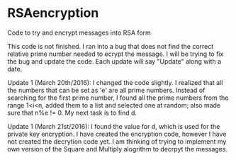 # RSAencryption
Code to try and encrypt messages into RSA form

This code is not finished. I ran into a bug that does not find the correct relative prime number needed to ecrypt the message. I will be trying to fix the bug and update the code. Each update will say "Update" along with a date.

Update 1 (March 20th/2016): I changed the code slightly. I realized that all the numbers that can be set as 'e' are all prime numbers. Instead of searching for the first prime number, I found all the prime numbers from the range 1<i<n, added them to a list and selected one at random; also made sure that n%e != 0. My next task is to find d.

Update 1 (March 21st/2016): I found the value for d, which is used for the private key encryption. I have created the encryption code, however I have not created the decrytion code yet. I am thinking of trying to implement my own version of the Square and Multiply alogrithm to decrpyt the messages.
